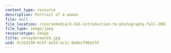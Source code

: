 ```yaml
---
content_type: resource
description: Portrait of a woman
file: null
file_location: /coursemedia/4-341-introduction-to-photography-fall-2002/dc2241980c4fee32ac1c9a8ecf90a37d_shnayderman16.jpg
file_type: image/jpeg
resourcetype: Image
title: shnayderman16.jpg
uid: dc224198-0c4f-ee32-ac1c-9a8ecf90a37d
---
```

